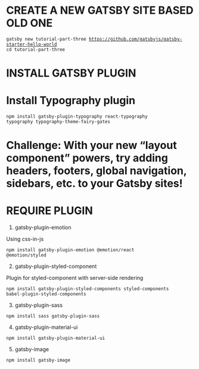 # CREATE A NEW GATSBY SITE BASED OLD ONE

<code>gatsby new tutorial-part-three https://github.com/gatsbyjs/gatsby-starter-hello-world
cd tutorial-part-three</code>

# INSTALL GATSBY PLUGIN

<h1>Install Typography plugin</h1>

<code>npm install gatsby-plugin-typography react-typography typography typography-theme-fairy-gates</code>

<h1>Challenge: With your new “layout component” powers, try adding headers, footers, global navigation, sidebars, etc. to your Gatsby sites!</h1>

# REQUIRE PLUGIN

1. gatsby-plugin-emotion

Using css-in-js

<code>npm install gatsby-plugin-emotion @emotion/react @emotion/styled</code>

2. gatsby-plugin-styled-component

Plugin for styled-component with server-side rendering

<code>npm install gatsby-plugin-styled-components styled-components babel-plugin-styled-components</code>

3. gatsby-plugin-sass

<code>npm install sass gatsby-plugin-sass</code>

4. gatsby-plugin-material-ui

<code>npm install gatsby-plugin-material-ui</code>

5. gatsby-image

<code>npm install gatsby-image</code>
